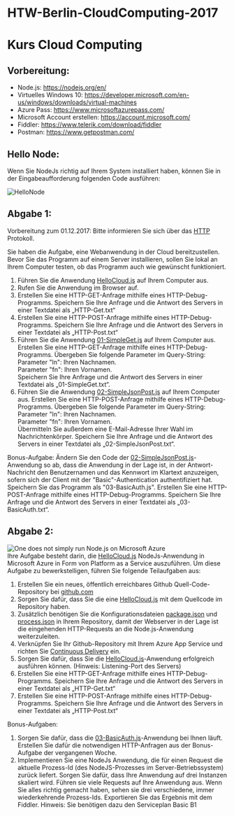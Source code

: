 # HTW-Berlin-CloudComputing-2017

# Kurs Cloud Computing

## Vorbereitung:
- Node.js: https://nodejs.org/en/
- Virtuelles Windows 10: https://developer.microsoft.com/en-us/windows/downloads/virtual-machines
- Azure Pass: https://www.microsoftazurepass.com/
- Microsoft Account erstellen: https://account.microsoft.com/
- Fiddler: https://www.telerik.com/download/fiddler
- Postman: https://www.getpostman.com/

## Hello Node:
Wenn Sie NodeJs richtig auf Ihrem System installiert haben, können Sie in der Eingabeaufforderung folgenden Code ausführen:

![HelloNode](https://github.com/rherlt/HTW-Berlin-CloudComputing-2017/blob/master/img/HelloNode.png "HelloNode")


## Abgabe 1:

Vorbereitung zum 01.12.2017: Bitte informieren Sie sich über das [HTTP](https://de.wikipedia.org/wiki/Hypertext_Transfer_Protocol) Protokoll.

Sie haben die Aufgabe, eine Webanwendung in der Cloud bereitzustellen. Bevor Sie das Programm auf einem Server installieren, sollen Sie lokal an Ihrem Computer testen, ob das Programm auch wie gewünscht funktioniert.   
1. Führen Sie die Anwendung [HelloCloud.js](https://github.com/rherlt/HTW-Berlin-CloudComputing-2017/blob/master/HelloCloud.js) auf Ihrem Computer aus.  
2. Rufen Sie die Anwendung im Browser auf.  
3. Erstellen Sie eine HTTP-GET-Anfrage mithilfe eines HTTP-Debug-Programms. Speichern Sie Ihre Anfrage und die Antwort des Servers in einer Textdatei als „HTTP-Get.txt“  
4. Erstellen Sie eine HTTP-POST-Anfrage mithilfe eines HTTP-Debug-Programms. Speichern Sie Ihre Anfrage und die Antwort des Servers in einer Textdatei als „HTTP-Post.txt“  
5. Führen Sie die Anwendung [01-SimpleGet.js](https://github.com/rherlt/HTW-Berlin-CloudComputing-2017/blob/master/01-SimpleGet.js) auf Ihrem Computer aus. Erstellen Sie eine HTTP-GET-Anfrage mithilfe eines HTTP-Debug-Programms. Übergeben Sie folgende Parameter im Query-String:  
Parameter "ln": Ihren Nachnamen.  
Parameter "fn": Ihren Vornamen.  
Speichern Sie Ihre Anfrage und die Antwort des Servers in einer Textdatei als „01-SimpleGet.txt“.  
6. Führen Sie die Anwendung [02-SimpleJsonPost.js](https://github.com/rherlt/HTW-Berlin-CloudComputing-2017/blob/master/02-SimpleJsonPost.js) auf Ihrem Computer aus. Erstellen Sie eine HTTP-POST-Anfrage mithilfe eines HTTP-Debug-Programms. Übergeben Sie folgende Parameter im Query-String:  
Parameter "ln": Ihren Nachnamen.  
Parameter "fn": Ihren Vornamen.  
Übermitteln Sie außerdem eine E-Mail-Adresse Ihrer Wahl im Nachrichtenkörper.
Speichern Sie Ihre Anfrage und die Antwort des Servers in einer Textdatei als „02-SimpleJsonPost.txt“.  

Bonus-Aufgabe:
Ändern Sie den Code der [02-SimpleJsonPost.js](https://github.com/rherlt/HTW-Berlin-CloudComputing-2017/blob/master/02-SimpleJsonPost.js)-Anwendung so ab, dass die Anwendung in der Lage ist, in der Antwort-Nachricht den Benutzernamen und das Kennwort im Klartext anzuzeigen, sofern sich der Client mit der "Basic"-Authentication authentifiziert hat. Speichern Sie das Programm als "03-BasicAuth.js". Erstellen Sie eine HTTP-POST-Anfrage mithilfe eines HTTP-Debug-Programms. Speichern Sie Ihre Anfrage und die Antwort des Servers in einer Textdatei als „03-BasicAuth.txt“.

## Abgabe 2:

![One does not simply run Node.js on Microsoft Azure](https://i.imgflip.com/alvg4.jpg "One does not simply run Node.js on Microsoft Azure")  
Ihre Aufgabe besteht darin, die [HelloCloud.js](https://github.com/rherlt/HTW-Berlin-CloudComputing-2017/blob/master/HelloCloud.js) NodeJs-Anwendung in Microsoft Azure in Form von Platform as a Service auszuführen. Um diese Aufgabe zu bewerkstelligen, führen Sie folgende Teilaufgaben aus:    

1. Erstellen Sie ein neues, öffentlich erreichbares Github Quell-Code-Repository bei [github.com](https://github.com/)  
2. Sorgen Sie dafür, dass Sie die eine [HelloCloud.js](https://github.com/rherlt/HTW-Berlin-CloudComputing-2017/blob/master/HelloCloud.js) mit dem Quellcode im Repository haben.  
3. Zusätzlich benötigen Sie die Konfigurationsdateien [package.json](https://github.com/rherlt/HTW-Berlin-CloudComputing-2017/blob/master/package.json) und [process.json](https://github.com/rherlt/HTW-Berlin-CloudComputing-2017/blob/master/process.json) in Ihrem Repository, damit der Webserver in der Lage ist die eingehenden HTTP-Requests an die Node.js-Anwendung weiterzuleiten.
4. Verknüpfen Sie Ihr Github-Repository mit Ihrem Azure App Service und richten Sie [Continuous Delivery](https://de.wikipedia.org/wiki/Continuous_Delivery) ein.
5. Sorgen Sie dafür, dass Sie die [HelloCloud.js](https://github.com/rherlt/HTW-Berlin-CloudComputing-2017/blob/master/HelloCloud.js)-Anwendung erfolgreich ausführen können. (Hinweis: Listening-Port des Servers) 
6. Erstellen Sie eine HTTP-GET-Anfrage mithilfe eines HTTP-Debug-Programms. Speichern Sie Ihre Anfrage und die Antwort des Servers in einer Textdatei als „HTTP-Get.txt“  
7. Erstellen Sie eine HTTP-POST-Anfrage mithilfe eines HTTP-Debug-Programms. Speichern Sie Ihre Anfrage und die Antwort des Servers in einer Textdatei als „HTTP-Post.txt“    


Bonus-Aufgaben:  
1. Sorgen Sie dafür, dass die [03-BasicAuth.js](https://github.com/rherlt/HTW-Berlin-CloudComputing-2017/blob/master/03-BasicAuth.js)-Anwendung bei Ihnen läuft. Erstellen Sie dafür die notwendigen HTTP-Anfragen aus der Bonus-Aufgabe der vergangenen Woche.  
2. Implementieren Sie eine NodeJs Anwendung, die für einen Request die aktuelle Prozess-Id (des NodeJS-Prozesses im Server-Betriebssystem) zurück liefert. Sorgen Sie dafür, dass Ihre Anwendung auf drei Instanzen skaliert wird. Führen sie viele Requests auf Ihre Anwendung aus. Wenn Sie alles richtig gemacht haben, sehen sie drei verschiedene, immer wiederkehrende Prozess-Ids. Exportieren Sie das Ergebnis mit dem Fiddler. Hinweis: Sie benötigen dazu den Serviceplan Basic B1
